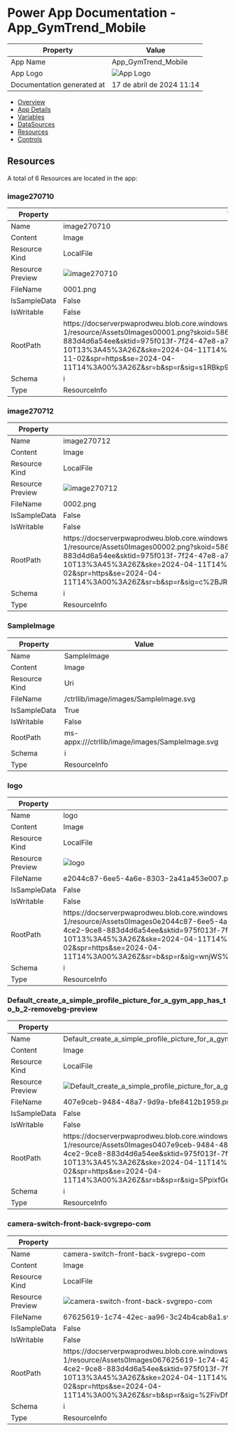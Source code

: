 ﻿# Power App Documentation \- App\_GymTrend\_Mobile

| Property                   | Value                                   |
| -------------------------- | --------------------------------------- |
| App Name                   | App\_GymTrend\_Mobile                   |
| App Logo                   | ![App Logo](resources/applogoSmall.png) |
| Documentation generated at | 17 de abril de 2024 11:14               |

- [Overview](index-App_GymTrend_Mobile.md)
- [App Details](appdetails-App_GymTrend_Mobile.md)
- [Variables](variables-App_GymTrend_Mobile.md)
- [DataSources](datasources-App_GymTrend_Mobile.md)
- [Resources](resources-App_GymTrend_Mobile.md)
- [Controls](controls-App_GymTrend_Mobile.md)

## Resources

A total of 6 Resources are located in the app:

### image270710

| Property         | Value                                                                                                                                                                                                                                                                                                                                                                                                                                                    |
| ---------------- | -------------------------------------------------------------------------------------------------------------------------------------------------------------------------------------------------------------------------------------------------------------------------------------------------------------------------------------------------------------------------------------------------------------------------------------------------------- |
| Name             | image270710                                                                                                                                                                                                                                                                                                                                                                                                                                              |
| Content          | Image                                                                                                                                                                                                                                                                                                                                                                                                                                                    |
| Resource Kind    | LocalFile                                                                                                                                                                                                                                                                                                                                                                                                                                                |
| Resource Preview | ![image270710](resources/0001.png)                                                                                                                                                                                                                                                                                                                                                                                                                       |
| FileName         | 0001.png                                                                                                                                                                                                                                                                                                                                                                                                                                                 |
| IsSampleData     | False                                                                                                                                                                                                                                                                                                                                                                                                                                                    |
| IsWritable       | False                                                                                                                                                                                                                                                                                                                                                                                                                                                    |
| RootPath         | https:\/\/docserverpwaprodweu.blob.core.windows.net\/9dd8ba6a\-9231\-43db\-8123\-9c442733a31d\-1\/resource\/Assets0Images00001.png?skoid\=58690ece\-ec83\-4ce2\-9ce8\-883d4d6a54ee&sktid\=975f013f\-7f24\-47e8\-a7d3\-abc4752bf346&skt\=2024\-04\-10T13%3A45%3A26Z&ske\=2024\-04\-11T14%3A00%3A26Z&sks\=b&skv\=2022\-11\-02&sv\=2022\-11\-02&spr\=https&se\=2024\-04\-11T14%3A00%3A26Z&sr\=b&sp\=r&sig\=s1RBkp9LedwElfmKVTCM8zJRXeC%2B1HKiZ1v6FuacTr0%3D |
| Schema           | i                                                                                                                                                                                                                                                                                                                                                                                                                                                        |
| Type             | ResourceInfo                                                                                                                                                                                                                                                                                                                                                                                                                                             |

### image270712

| Property         | Value                                                                                                                                                                                                                                                                                                                                                                                                                                                      |
| ---------------- | ---------------------------------------------------------------------------------------------------------------------------------------------------------------------------------------------------------------------------------------------------------------------------------------------------------------------------------------------------------------------------------------------------------------------------------------------------------- |
| Name             | image270712                                                                                                                                                                                                                                                                                                                                                                                                                                                |
| Content          | Image                                                                                                                                                                                                                                                                                                                                                                                                                                                      |
| Resource Kind    | LocalFile                                                                                                                                                                                                                                                                                                                                                                                                                                                  |
| Resource Preview | ![image270712](resources/0002.png)                                                                                                                                                                                                                                                                                                                                                                                                                         |
| FileName         | 0002.png                                                                                                                                                                                                                                                                                                                                                                                                                                                   |
| IsSampleData     | False                                                                                                                                                                                                                                                                                                                                                                                                                                                      |
| IsWritable       | False                                                                                                                                                                                                                                                                                                                                                                                                                                                      |
| RootPath         | https:\/\/docserverpwaprodweu.blob.core.windows.net\/9dd8ba6a\-9231\-43db\-8123\-9c442733a31d\-1\/resource\/Assets0Images00002.png?skoid\=58690ece\-ec83\-4ce2\-9ce8\-883d4d6a54ee&sktid\=975f013f\-7f24\-47e8\-a7d3\-abc4752bf346&skt\=2024\-04\-10T13%3A45%3A26Z&ske\=2024\-04\-11T14%3A00%3A26Z&sks\=b&skv\=2022\-11\-02&sv\=2022\-11\-02&spr\=https&se\=2024\-04\-11T14%3A00%3A26Z&sr\=b&sp\=r&sig\=c%2BJR2Ttf1Ly%2BYG9LBVmTdyG1e3CdkExgdHNuukQe48A%3D |
| Schema           | i                                                                                                                                                                                                                                                                                                                                                                                                                                                          |
| Type             | ResourceInfo                                                                                                                                                                                                                                                                                                                                                                                                                                               |

### SampleImage

| Property      | Value                                                  |
| ------------- | ------------------------------------------------------ |
| Name          | SampleImage                                            |
| Content       | Image                                                  |
| Resource Kind | Uri                                                    |
| FileName      | \/ctrllib\/image\/images\/SampleImage.svg              |
| IsSampleData  | True                                                   |
| IsWritable    | False                                                  |
| RootPath      | ms\-appx:\/\/\/ctrllib\/image\/images\/SampleImage.svg |
| Schema        | i                                                      |
| Type          | ResourceInfo                                           |

### logo

| Property         | Value                                                                                                                                                                                                                                                                                                                                                                                                                                                                                        |
| ---------------- | -------------------------------------------------------------------------------------------------------------------------------------------------------------------------------------------------------------------------------------------------------------------------------------------------------------------------------------------------------------------------------------------------------------------------------------------------------------------------------------------- |
| Name             | logo                                                                                                                                                                                                                                                                                                                                                                                                                                                                                         |
| Content          | Image                                                                                                                                                                                                                                                                                                                                                                                                                                                                                        |
| Resource Kind    | LocalFile                                                                                                                                                                                                                                                                                                                                                                                                                                                                                    |
| Resource Preview | ![logo](resources/e2044c87-6ee5-4a6e-8303-2a41a453e007.png)                                                                                                                                                                                                                                                                                                                                                                                                                                  |
| FileName         | e2044c87\-6ee5\-4a6e\-8303\-2a41a453e007.png                                                                                                                                                                                                                                                                                                                                                                                                                                                 |
| IsSampleData     | False                                                                                                                                                                                                                                                                                                                                                                                                                                                                                        |
| IsWritable       | False                                                                                                                                                                                                                                                                                                                                                                                                                                                                                        |
| RootPath         | https:\/\/docserverpwaprodweu.blob.core.windows.net\/9dd8ba6a\-9231\-43db\-8123\-9c442733a31d\-1\/resource\/Assets0Images0e2044c87\-6ee5\-4a6e\-8303\-2a41a453e007.png?skoid\=58690ece\-ec83\-4ce2\-9ce8\-883d4d6a54ee&sktid\=975f013f\-7f24\-47e8\-a7d3\-abc4752bf346&skt\=2024\-04\-10T13%3A45%3A26Z&ske\=2024\-04\-11T14%3A00%3A26Z&sks\=b&skv\=2022\-11\-02&sv\=2022\-11\-02&spr\=https&se\=2024\-04\-11T14%3A00%3A26Z&sr\=b&sp\=r&sig\=wnjWS%2FVk5WgeoxYGufMYpn9BnVDx2Tpmk6TH6mHjH3w%3D |
| Schema           | i                                                                                                                                                                                                                                                                                                                                                                                                                                                                                            |
| Type             | ResourceInfo                                                                                                                                                                                                                                                                                                                                                                                                                                                                                 |

### Default\_create\_a\_simple\_profile\_picture\_for\_a\_gym\_app\_has\_to\_b\_2\-removebg\-preview

| Property         | Value                                                                                                                                                                                                                                                                                                                                                                                                                                                                                          |
| ---------------- | ---------------------------------------------------------------------------------------------------------------------------------------------------------------------------------------------------------------------------------------------------------------------------------------------------------------------------------------------------------------------------------------------------------------------------------------------------------------------------------------------- |
| Name             | Default\_create\_a\_simple\_profile\_picture\_for\_a\_gym\_app\_has\_to\_b\_2\-removebg\-preview                                                                                                                                                                                                                                                                                                                                                                                               |
| Content          | Image                                                                                                                                                                                                                                                                                                                                                                                                                                                                                          |
| Resource Kind    | LocalFile                                                                                                                                                                                                                                                                                                                                                                                                                                                                                      |
| Resource Preview | ![Default\_create\_a\_simple\_profile\_picture\_for\_a\_gym\_app\_has\_to\_b\_2\-removebg\-preview](resources/407e9ceb-9484-48a7-9d9a-bfe8412b1959.png)                                                                                                                                                                                                                                                                                                                                        |
| FileName         | 407e9ceb\-9484\-48a7\-9d9a\-bfe8412b1959.png                                                                                                                                                                                                                                                                                                                                                                                                                                                   |
| IsSampleData     | False                                                                                                                                                                                                                                                                                                                                                                                                                                                                                          |
| IsWritable       | False                                                                                                                                                                                                                                                                                                                                                                                                                                                                                          |
| RootPath         | https:\/\/docserverpwaprodweu.blob.core.windows.net\/9dd8ba6a\-9231\-43db\-8123\-9c442733a31d\-1\/resource\/Assets0Images0407e9ceb\-9484\-48a7\-9d9a\-bfe8412b1959.png?skoid\=58690ece\-ec83\-4ce2\-9ce8\-883d4d6a54ee&sktid\=975f013f\-7f24\-47e8\-a7d3\-abc4752bf346&skt\=2024\-04\-10T13%3A45%3A26Z&ske\=2024\-04\-11T14%3A00%3A26Z&sks\=b&skv\=2022\-11\-02&sv\=2022\-11\-02&spr\=https&se\=2024\-04\-11T14%3A00%3A26Z&sr\=b&sp\=r&sig\=SPpixfGeJ1RP78kLMcQbB%2BJTWX62pITJ0CYx%2BZ9Yq3k%3D |
| Schema           | i                                                                                                                                                                                                                                                                                                                                                                                                                                                                                              |
| Type             | ResourceInfo                                                                                                                                                                                                                                                                                                                                                                                                                                                                                   |

### camera\-switch\-front\-back\-svgrepo\-com

| Property         | Value                                                                                                                                                                                                                                                                                                                                                                                                                                                                                            |
| ---------------- | ------------------------------------------------------------------------------------------------------------------------------------------------------------------------------------------------------------------------------------------------------------------------------------------------------------------------------------------------------------------------------------------------------------------------------------------------------------------------------------------------ |
| Name             | camera\-switch\-front\-back\-svgrepo\-com                                                                                                                                                                                                                                                                                                                                                                                                                                                        |
| Content          | Image                                                                                                                                                                                                                                                                                                                                                                                                                                                                                            |
| Resource Kind    | LocalFile                                                                                                                                                                                                                                                                                                                                                                                                                                                                                        |
| Resource Preview | ![camera\-switch\-front\-back\-svgrepo\-com](resources/67625619-1c74-42ec-aa96-3c24b4cab8a1.svg)                                                                                                                                                                                                                                                                                                                                                                                                 |
| FileName         | 67625619\-1c74\-42ec\-aa96\-3c24b4cab8a1.svg                                                                                                                                                                                                                                                                                                                                                                                                                                                     |
| IsSampleData     | False                                                                                                                                                                                                                                                                                                                                                                                                                                                                                            |
| IsWritable       | False                                                                                                                                                                                                                                                                                                                                                                                                                                                                                            |
| RootPath         | https:\/\/docserverpwaprodweu.blob.core.windows.net\/9dd8ba6a\-9231\-43db\-8123\-9c442733a31d\-1\/resource\/Assets0Images067625619\-1c74\-42ec\-aa96\-3c24b4cab8a1.svg?skoid\=58690ece\-ec83\-4ce2\-9ce8\-883d4d6a54ee&sktid\=975f013f\-7f24\-47e8\-a7d3\-abc4752bf346&skt\=2024\-04\-10T13%3A45%3A26Z&ske\=2024\-04\-11T14%3A00%3A26Z&sks\=b&skv\=2022\-11\-02&sv\=2022\-11\-02&spr\=https&se\=2024\-04\-11T14%3A00%3A26Z&sr\=b&sp\=r&sig\=%2FivDf5gxtxxyGy5gT30zW%2Bn%2F7lWEFiDj19cwhw7wrGE%3D |
| Schema           | i                                                                                                                                                                                                                                                                                                                                                                                                                                                                                                |
| Type             | ResourceInfo                                                                                                                                                                                                                                                                                                                                                                                                                                                                                     |
